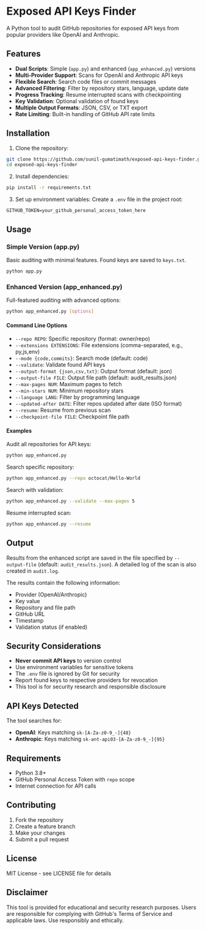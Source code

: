 # Exposed API Keys Finder

A Python tool to audit GitHub repositories for exposed API keys from popular providers like OpenAI and Anthropic.

## Features

- **Dual Scripts**: Simple (`app.py`) and enhanced (`app_enhanced.py`) versions
- **Multi-Provider Support**: Scans for OpenAI and Anthropic API keys
- **Flexible Search**: Search code files or commit messages
- **Advanced Filtering**: Filter by repository stars, language, update date
- **Progress Tracking**: Resume interrupted scans with checkpointing
- **Key Validation**: Optional validation of found keys
- **Multiple Output Formats**: JSON, CSV, or TXT export
- **Rate Limiting**: Built-in handling of GitHub API rate limits

## Installation

1. Clone the repository:

```bash
git clone https://github.com/sunil-gumatimath/exposed-api-keys-finder.git
cd exposed-api-keys-finder
```

2. Install dependencies:

```bash
pip install -r requirements.txt
```

3. Set up environment variables:
Create a `.env` file in the project root:

```
GITHUB_TOKEN=your_github_personal_access_token_here
```

## Usage

### Simple Version (app.py)

Basic auditing with minimal features. Found keys are saved to `keys.txt`.

```bash
python app.py
```

### Enhanced Version (app_enhanced.py)

Full-featured auditing with advanced options:

```bash
python app_enhanced.py [options]
```

#### Command Line Options

- `--repo REPO`: Specific repository (format: owner/repo)
- `--extensions EXTENSIONS`: File extensions (comma-separated, e.g., py,js,env)
- `--mode {code,commits}`: Search mode (default: code)
- `--validate`: Validate found API keys
- `--output-format {json,csv,txt}`: Output format (default: json)
- `--output-file FILE`: Output file path (default: audit_results.json)
- `--max-pages NUM`: Maximum pages to fetch
- `--min-stars NUM`: Minimum repository stars
- `--language LANG`: Filter by programming language
- `--updated-after DATE`: Filter repos updated after date (ISO format)
- `--resume`: Resume from previous scan
- `--checkpoint-file FILE`: Checkpoint file path

#### Examples

Audit all repositories for API keys:

```bash
python app_enhanced.py
```

Search specific repository:

```bash
python app_enhanced.py --repo octocat/Hello-World
```

Search with validation:

```bash
python app_enhanced.py --validate --max-pages 5
```

Resume interrupted scan:

```bash
python app_enhanced.py --resume
```

## Output

Results from the enhanced script are saved in the file specified by `--output-file` (default: `audit_results.json`). A detailed log of the scan is also created in `audit.log`.

The results contain the following information:

- Provider (OpenAI/Anthropic)
- Key value
- Repository and file path
- GitHub URL
- Timestamp
- Validation status (if enabled)

## Security Considerations

- **Never commit API keys** to version control
- Use environment variables for sensitive tokens
- The `.env` file is ignored by Git for security
- Report found keys to respective providers for revocation
- This tool is for security research and responsible disclosure

## API Keys Detected

The tool searches for:

- **OpenAI**: Keys matching `sk-[A-Za-z0-9_-]{48}`
- **Anthropic**: Keys matching `sk-ant-api03-[A-Za-z0-9_-]{95}`

## Requirements

- Python 3.8+
- GitHub Personal Access Token with `repo` scope
- Internet connection for API calls

## Contributing

1. Fork the repository
2. Create a feature branch
3. Make your changes
4. Submit a pull request

## License

MIT License - see LICENSE file for details

## Disclaimer

This tool is provided for educational and security research purposes. Users are responsible for complying with GitHub's Terms of Service and applicable laws. Use responsibly and ethically.

